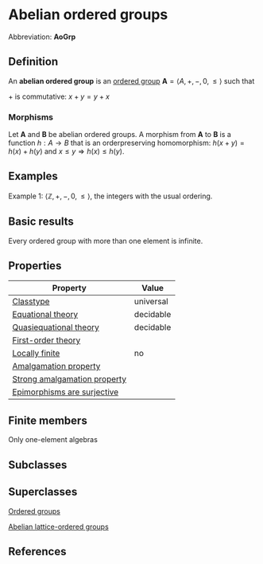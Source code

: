 # Abelian ordered groups

Abbreviation: **AoGrp**


## Definition
An **abelian ordered group** is an [ordered group](ordered_groups.md) $\mathbf{A}=\langle A,+,-,0,\le\rangle$ such that

$+$ is commutative: $x+y=y+x$

### Morphisms
Let $\mathbf{A}$ and $\mathbf{B}$ be abelian ordered groups. A morphism from $\mathbf{A}$ to $\mathbf{B}$ is a function $h:A\rightarrow B$ that is an orderpreserving homomorphism: 
$h(x + y)=h(x) + h(y)$ and $x\le y\Longrightarrow h(x)\le h(y)$.


## Examples
Example 1: $\langle\mathbb Z,+,-,0,\le\rangle$, the integers with the usual ordering.


## Basic results
Every ordered group with more than one element is infinite.


## Properties

|Property|Value|
|---|---|
|[Classtype](classtype.md)                        |universal |
|[Equational theory](equational_theory.md)                |decidable |
|[Quasiequational theory](quasiequational_theory.md)           |decidable |
|[First-order theory](first-order_theory.md)               | |
|[Locally finite](locally_finite.md)                   |no |
|[Amalgamation property](amalgamation_property.md)            | |
|[Strong amalgamation property](strong_amalgamation_property.md)     | |
|[Epimorphisms are surjective](epimorphisms_are_surjective.md)      | |


## Finite members
Only one-element algebras

## Subclasses


## Superclasses
[Ordered groups](ordered_groups.md)

[Abelian lattice-ordered groups](abelian_lattice-ordered_groups.md)


## References
